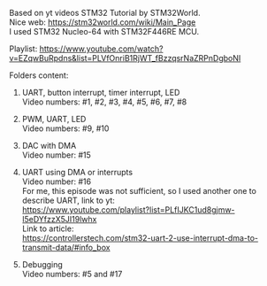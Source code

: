 Based on yt videos STM32 Tutorial by STM32World. <br/>
Nice web: https://stm32world.com/wiki/Main_Page <br/>
I used STM32 Nucleo-64 with STM32F446RE MCU.

Playlist:
https://www.youtube.com/watch?v=EZqwBuRpdns&list=PLVfOnriB1RjWT_fBzzqsrNaZRPnDgboNI

Folders content:
1. UART, button interrupt, timer interrupt, LED <br/>
Video numbers: #1, #2, #3, #4, #5, #6, #7, #8

2. PWM, UART, LED <br/>
Video numbers: #9, #10

3. DAC with DMA <br/>
Video number: #15

4. UART using DMA or interrupts <br/>
Video number: #16 <br/>
For me, this episode was not sufficient, so I used another one to describe UART, 
link to yt: <br/>
https://www.youtube.com/playlist?list=PLfIJKC1ud8gjmw-l5eDYfzzX5JI19lwhx <br/>
Link to article: <br/>
https://controllerstech.com/stm32-uart-2-use-interrupt-dma-to-transmit-data/#info_box

5. Debugging <br/>
Video numbers: #5 and #17
